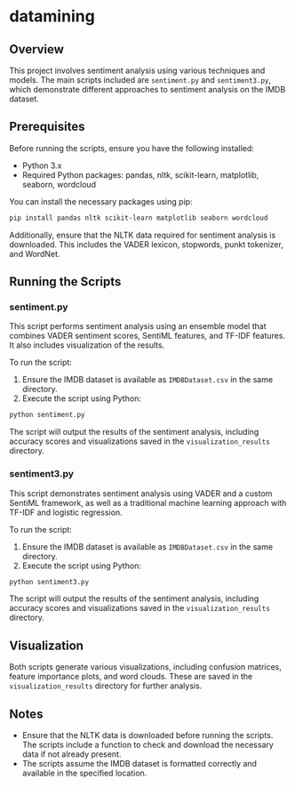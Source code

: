 # datamining

## Overview

This project involves sentiment analysis using various techniques and models. The main scripts included are `sentiment.py` and `sentiment3.py`, which demonstrate different approaches to sentiment analysis on the IMDB dataset.

## Prerequisites

Before running the scripts, ensure you have the following installed:

- Python 3.x
- Required Python packages: pandas, nltk, scikit-learn, matplotlib, seaborn, wordcloud

You can install the necessary packages using pip:

```bash
pip install pandas nltk scikit-learn matplotlib seaborn wordcloud
```

Additionally, ensure that the NLTK data required for sentiment analysis is downloaded. This includes the VADER lexicon, stopwords, punkt tokenizer, and WordNet.

## Running the Scripts

### sentiment.py

This script performs sentiment analysis using an ensemble model that combines VADER sentiment scores, SentiML features, and TF-IDF features. It also includes visualization of the results.

To run the script:

1. Ensure the IMDB dataset is available as `IMDBDataset.csv` in the same directory.
2. Execute the script using Python:

```bash
python sentiment.py
```

The script will output the results of the sentiment analysis, including accuracy scores and visualizations saved in the `visualization_results` directory.

### sentiment3.py

This script demonstrates sentiment analysis using VADER and a custom SentiML framework, as well as a traditional machine learning approach with TF-IDF and logistic regression.

To run the script:

1. Ensure the IMDB dataset is available as `IMDBDataset.csv` in the same directory.
2. Execute the script using Python:

```bash
python sentiment3.py
```

The script will output the results of the sentiment analysis, including accuracy scores and visualizations saved in the `visualization_results` directory.

## Visualization

Both scripts generate various visualizations, including confusion matrices, feature importance plots, and word clouds. These are saved in the `visualization_results` directory for further analysis.

## Notes

- Ensure that the NLTK data is downloaded before running the scripts. The scripts include a function to check and download the necessary data if not already present.
- The scripts assume the IMDB dataset is formatted correctly and available in the specified location.